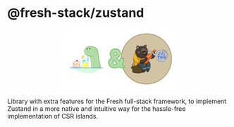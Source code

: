# @fresh-stack/zustand

<p align="center">
    <img src=".github/img/logo.png" width="50%" alt="accessibility text">
</p>
Library with extra features for the Fresh full-stack framework, to implement Zustand in a more native and intuitive way for the hassle-free implementation of CSR islands.